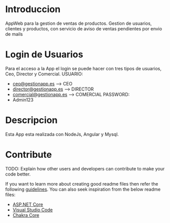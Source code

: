 # Introduccion
AppWeb para la gestion de ventas de productos. Gestion de usuarios, clientes y productos, con servicio de aviso de ventas pendientes por envio de mails 

# Login de Usuarios
Para el acceso a la App el login se puede hacer con tres tipos de usuarios, Ceo, Director y Comercial.
USUARIO:
- ceo@gestionapp.es  --> CEO
- director@gestionapp.es  --> DIRECTOR
- comercial@gestionapp.es  --> COMERCIAL
PASSWORD:
- Admin123

# Descripcion
Esta App esta realizada con NodeJs, Angular y Mysql. 

# Contribute
TODO: Explain how other users and developers can contribute to make your code better. 

If you want to learn more about creating good readme files then refer the following [guidelines](https://docs.microsoft.com/en-us/azure/devops/repos/git/create-a-readme?view=azure-devops). You can also seek inspiration from the below readme files:
- [ASP.NET Core](https://github.com/aspnet/Home)
- [Visual Studio Code](https://github.com/Microsoft/vscode)
- [Chakra Core](https://github.com/Microsoft/ChakraCore)
